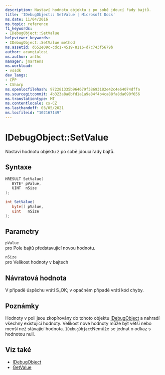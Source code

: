 ```yaml
---
description: Nastaví hodnotu objektu z po sobě jdoucí řady bajtů.
title: 'IDebugObject:: SetValue | Microsoft Docs'
ms.date: 11/04/2016
ms.topic: reference
f1_keywords:
- IDebugObject::SetValue
helpviewer_keywords:
- IDebugObject::SetValue method
ms.assetid: d652e09c-cdc1-4519-8116-d7c743f5679b
author: acangialosi
ms.author: anthc
manager: jmartens
ms.workload:
- vssdk
dev_langs:
- CPP
- CSharp
ms.openlocfilehash: 972281335b964679f38693182e42c4e64074dffa
ms.sourcegitcommit: 4b323a8a8bfd1a1a9e84f4b4ca88fa8da690f656
ms.translationtype: MT
ms.contentlocale: cs-CZ
ms.lasthandoff: 03/05/2021
ms.locfileid: "102167149"
---
```

# <a name="idebugobjectsetvalue"></a>IDebugObject::SetValue
Nastaví hodnotu objektu z po sobě jdoucí řady bajtů.

## <a name="syntax"></a>Syntaxe

```cpp
HRESULT SetValue( 
   BYTE* pValue,
   UINT  nSize
);
```

```csharp
int SetValue(
   byte[] pValue,
   uint   nSize
);
```

## <a name="parameters"></a>Parametry
`pValue`\
pro Pole bajtů představující novou hodnotu.

`nSize`\
pro Velikost hodnoty v bajtech

## <a name="return-value"></a>Návratová hodnota
 V případě úspěchu vrátí S_OK; v opačném případě vrátí kód chyby.

## <a name="remarks"></a>Poznámky
 Hodnoty v poli jsou zkopírovány do tohoto objektu [IDebugObject](../../../extensibility/debugger/reference/idebugobject.md) a nahradí všechny existující hodnoty. Velikost nové hodnoty může být větší nebo menší než stávající hodnota. `IDebugObject`Nemůže se jednat o odkaz s hodnotou null.

## <a name="see-also"></a>Viz také
- [IDebugObject](../../../extensibility/debugger/reference/idebugobject.md)
- [GetValue](../../../extensibility/debugger/reference/idebugobject-getvalue.md)
